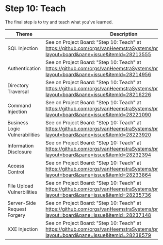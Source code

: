 # Step 10: Teach

The final step is to try and teach what you've learned.

| Theme | Description |
| --- | --- |
| SQL Injection | See on Project Board: "Step 10: Teach" at https://github.com/orgs/vanHeemstraSystems/projects/18/views/1?layout=board&pane=issue&itemId=28213555 |
| Authentication | See on Project Board: "Step 10: Teach" at https://github.com/orgs/vanHeemstraSystems/projects/19/views/1?layout=board&pane=issue&itemId=28214956 |
| Directory Traversal | See on Project Board: "Step 10: Teach" at https://github.com/orgs/vanHeemstraSystems/projects/20/views/1?layout=board&pane=issue&itemId=28216226 |
| Command Injection | See on Project Board: "Step 10: Teach" at https://github.com/orgs/vanHeemstraSystems/projects/21/views/1?layout=board&pane=issue&itemId=28221090 |
| Business Logic Vulnerabilities | See on Project Board: "Step 10: Teach" at https://github.com/orgs/vanHeemstraSystems/projects/22/views/1?layout=board&pane=issue&itemId=28223920 |
| Information Disclosure | See on Project Board: "Step 10: Teach" at https://github.com/orgs/vanHeemstraSystems/projects/23/views/1?layout=board&pane=issue&itemId=28232394 |
| Access Control | See on Project Board: "Step 10: Teach" at https://github.com/orgs/vanHeemstraSystems/projects/24/views/1?layout=board&pane=issue&itemId=28233864 |
| File Upload Vulnerbilities | See on Project Board: "Step 10: Teach" at https://github.com/orgs/vanHeemstraSystems/projects/25/views/1?layout=board&pane=issue&itemId=28235736 |
| Server-Side Request Forgery | See on Project Board: "Step 10: Teach" at https://github.com/orgs/vanHeemstraSystems/projects/26/views/1?layout=board&pane=issue&itemId=28237148 |
| XXE Injection | See on Project Board: "Step 10: Teach" at https://github.com/orgs/vanHeemstraSystems/projects/27/views/1?layout=board&pane=issue&itemId=28238579 |
